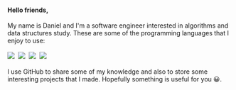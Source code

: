 #### Hello friends,
My name is Daniel and I'm a software engineer interested in algorithms and data structures study. These are some of the programming languages that I enjoy to use:
<br>
<br>
<img src="https://img.shields.io/static/v1?label=Java&style=falt&message=%20&logo=java&color=F80000&logoColor=white" />&nbsp;
<img src="https://img.shields.io/static/v1?label=C%2B%2B&style=flat&message=%20&logo=c%2B%2B&color=00599C&logoColor=white" />&nbsp;
<img src="https://img.shields.io/static/v1?label=JavaScript&style=flat&message=%20&logo=javascript&color=F7DF1E&logoColor=white" />&nbsp;
<img src="https://img.shields.io/static/v1?label=Python&style=flat&message=%20&logo=python&color=3776AB&logoColor=white" />&nbsp;
<br>
<br>
I use GitHub to share some of my knowledge and also to store some interesting projects that I made. Hopefully something is useful for you 😀.
